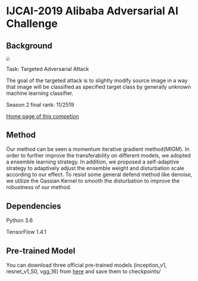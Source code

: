 # IJCAI-2019 Alibaba Adversarial AI Challenge

## Background

<img src="C:\Users\win10\Desktop\https://github.com/Tristan-YF/IJCAI-2019_Alibaba_Adversarial_AI_Challenge/blob/master/adversarial%20image.png" style="zoom:0.6"/>

Task: Targeted Adversarial Attack

The goal of the targeted attack is to slightly modify source image in a way that image will be classified as specified target class by generally unknown machine learning classifier.

Season 2 final rank: 11/2519

[Home page of this competion](https://tianchi.aliyun.com/competition/entrance/231701/introduction?spm=5176.12281915.0.0.71a94b15lWaznZ)

## Method

Our method can be seen a  momentum iterative  gradient method(MIGM). In order to further improve the transferability on different models, we adopted a ensemble learning strategy. In addition, we proposed a self-adaptive strategy to  adaptively adjust the ensemble weight and disturbation scale according to our effect. To  resist some general defend method like denoise, we utilize the Gassian Kernel to smooth the disturbation to improve the robustness of our  method.



## Dependencies

Python 3.6

TensorFlow 1.4.1



## Pre-trained Model 

You can download three official pre-trained models (inception_v1, resnet_v1_50, vgg_16) from [here](https://tianchi.aliyun.com/competition/entrance/231701/information) and save them to checkpoints/
